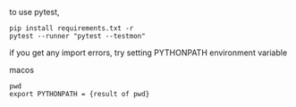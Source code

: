 to use pytest,

```
pip install requirements.txt -r
pytest --runner "pytest --testmon"
```

if you get any import errors, try setting PYTHONPATH environment variable

macos
```
pwd
export PYTHONPATH = {result of pwd}
```

